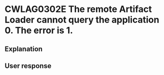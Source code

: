 # CWLAG0302E The remote Artifact Loader cannot query the application 0. The error is 1.

## Explanation

## User response